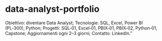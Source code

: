 # data-analyst-portfolio
Obiettivo: diventare Data Analyst; Tecnologie: SQL, Excel, Power BI (PL‑300), Python; Progetti: SQL‑01, Excel‑01, PBIX‑01, PBIX‑02, Python‑01, Capstone; Aggiornamenti ogni 2–3 giorni; Contatto: LinkedIn.”
